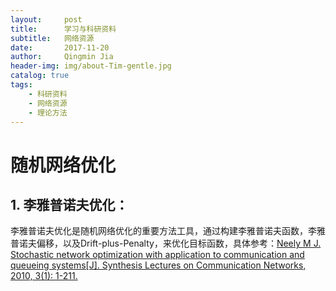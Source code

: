 ```yaml
---
layout:     post
title:      学习与科研资料
subtitle:   网络资源
date:       2017-11-20
author:     Qingmin Jia
header-img: img/about-Tim-gentle.jpg
catalog: true
tags:
    - 科研资料
    - 网络资源
    - 理论方法
---
```


# 随机网络优化
## 1. 李雅普诺夫优化：
   李雅普诺夫优化是随机网络优化的重要方法工具，通过构建李雅普诺夫函数，李雅普诺夫偏移，以及Drift-plus-Penalty，来优化目标函数，具体参考：[Neely M J. Stochastic network optimization with application to communication and queueing systems[J]. Synthesis Lectures on Communication Networks, 2010, 3(1): 1-211.](http://download.csdn.net/download/jiaqingmin1990/10125568)

